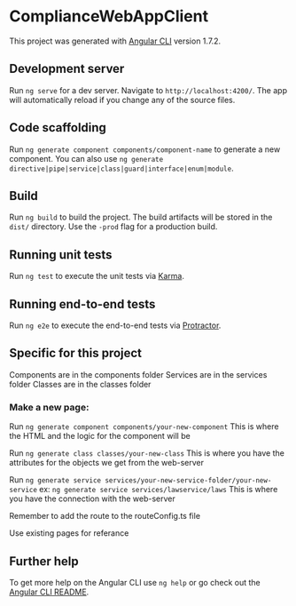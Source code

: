 # ComplianceWebAppClient

This project was generated with [Angular CLI](https://github.com/angular/angular-cli) version 1.7.2.

## Development server

Run `ng serve` for a dev server. Navigate to `http://localhost:4200/`. The app will automatically reload if you change any of the source files.

## Code scaffolding

Run `ng generate component components/component-name` to generate a new component. You can also use `ng generate directive|pipe|service|class|guard|interface|enum|module`.

## Build

Run `ng build` to build the project. The build artifacts will be stored in the `dist/` directory. Use the `-prod` flag for a production build.

## Running unit tests

Run `ng test` to execute the unit tests via [Karma](https://karma-runner.github.io).

## Running end-to-end tests

Run `ng e2e` to execute the end-to-end tests via [Protractor](http://www.protractortest.org/).

## Specific for this project

Components are in the components folder
Services are in the services folder
Classes are in the classes folder

### Make a new page: 

Run `ng generate component components/your-new-component`
This is where the HTML and the logic for the component will be

Run `ng generate class classes/your-new-class`
This is where you have the attributes for the objects we get from the web-server

Run `ng generate service services/your-new-service-folder/your-new-service`
ex: `ng generate service services/lawservice/laws`
This is where you have the connection with the web-server

Remember to add the route to the routeConfig.ts file

Use existing pages for referance 

## Further help

To get more help on the Angular CLI use `ng help` or go check out the [Angular CLI README](https://github.com/angular/angular-cli/blob/master/README.md).


